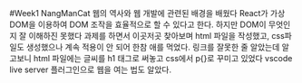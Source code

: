 #Week1 NangManCat
웹의 역사와 웹 개발에 관련된 배경을 배웠다
React가 가상 DOM을 이용하여 DOM 조작을 효율적으로 할 수 있다고 한다.
하지만 DOM이 무엇인지 잘 이해하진 못했다
과제를 하면서 이곳저곳 찾아보며 html 파일을 작성했고, css파일도 생성했으나
계속 적용이 안 되어 한참 애를 먹었다. 링크를 잘못한 줄 알았는데 
알고보니 html 파일에는 글씨를 h1 태그로 써놓고 
css에서 p{}로 꾸미고 있었다
vscode live server 플러그인으로 웹을 여는 법도 알았다.